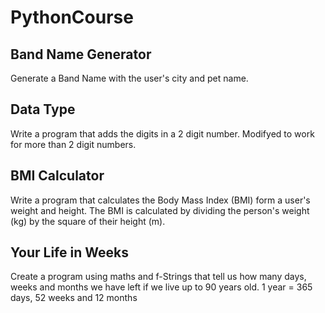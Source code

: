 # PythonCourse

## Band Name Generator
Generate a Band Name with the user's city and pet name.

## Data Type
Write a program that adds the digits in a 2 digit number.
Modifyed to work for more than 2 digit numbers.

## BMI Calculator
Write a program that calculates the Body Mass Index (BMI) form a user's weight and height.
The BMI is calculated by dividing the person's weight (kg) by the square of their height (m).

## Your Life in Weeks
Create a program using maths and f-Strings that tell us how many days, weeks and months we have left if we live up to 90 years old.
1 year = 365 days, 52 weeks and 12 months
